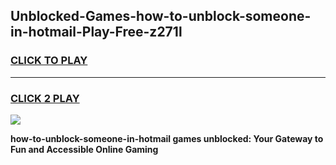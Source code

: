 
## Unblocked-Games-how-to-unblock-someone-in-hotmail-Play-Free-z271l
<h3>
<a href="https://premium76.site?title=how-to-unblock-someone-in-hotmail&ref=21A">CLICK TO PLAY</a></h3>
<hr>

<h3>
<a href="https://premium76.site?title=how-to-unblock-someone-in-hotmail&ref=21A">CLICK 2 PLAY</a>
  
</h3>

<a href="https://premium76.site?title=how-to-unblock-someone-in-hotmail&ref=21A"><img src="https://clearcache.store/games.png"></a>


**how-to-unblock-someone-in-hotmail games unblocked: Your Gateway to Fun and Accessible Online Gaming**
